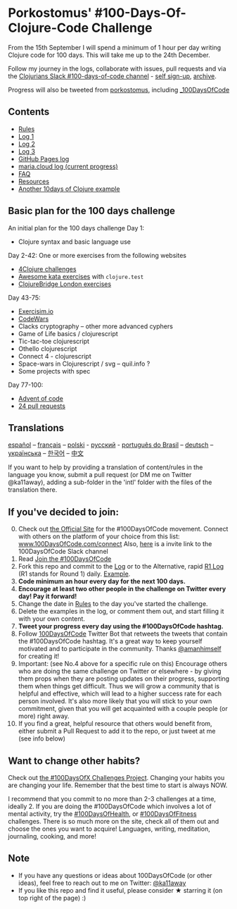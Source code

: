 # Porkostomus' #100-Days-Of-Clojure-Code Challenge
From the 15th September I will spend a minimum of 1 hour per day writing Clojure code for 100 days.  This will take me up to the 24th December.  

Follow my journey in the logs, collaborate with issues, pull requests and via the [Clojurians Slack #100-days-of-code channel](https://clojurians.slack.com/) - [self sign-up](https://clojurians.net/), [archive](https://clojurians-log.clojureverse.org/).

Progress will also be tweeted from [porkostomus](https://twitter.com/porkostomus), including [_100DaysOfCode](https://twitter.com/_100DaysOfCode)

## Contents

* [Rules](rules.md)
* [Log 1](log-1.md)
* [Log 2](log-2.org)
* [Log 3](log-3.org)
* [GitHub Pages log](https://porkostomus.github.io/100-days-of-clojure-code/)
* [maria.cloud log (current progress)](https://www.maria.cloud/gist/00d83fa71b57bc7cbefd8f3cb6cab107)
* [FAQ](FAQ.md)
* [Resources](resources.md)
* [Another 10days of Clojure example](https://github.com/natenka/100-days-of-Clojure)


## Basic plan for the 100 days challenge
An initial plan for the 100 days challenge
 Day 1:
 - Clojure syntax and basic language use
 
 Day 2-42:
 One or more exercises from the following websites
 - [4Clojure challenges](http://www.4clojure.com/)
 - [Awesome kata exercises](https://github.com/gamontal/awesome-katas) with `clojure.test`
 - [ClojureBridge London exercises](https://clojurebridgelondon.github.io/workshop/)

Day 43-75:
-	[Exercisim.io](https://exercism.io/)
-	[CodeWars](https://www.codewars.com/)
-	Clacks cryptography – other more advanced cyphers
-	Game of Life basics / clojurescript
-	Tic-tac-toe clojurescript
-	Othello clojurescript
-	Connect 4 - clojurescript
-	Space-wars in Clojurescript / svg – quil.info ?
-	Some projects with spec

Day 77-100:
- [Advent of code](https://adventofcode.com/)
- [24 pull requests](https://24pullrequests.com/)


## Translations
[español](intl/es/README.md) – [français](intl/fr/FAQ-fr.md) – [polski](intl/pl/README.md) - [русский](intl/ru/README-ru.md) - [português do Brasil](intl/pt-br/LEIAME.md) – [deutsch](intl/de/README.md) – [українська](intl/ua/README-ua.md) – [한국어](intl/ko/README-ko.md) – [中文](intl/ch/README.md)

If you want to help by providing a translation of content/rules in the language you know, submit a pull request (or DM me on Twitter @ka11away), adding a sub-folder in the 'intl' folder with the files of the translation there.

## If you've decided to join:

0.  Check out [the Official Site](http://100daysofcode.com/) for the #100DaysOfCode movement. Connect with others on the platform of your choice from this list: www.100DaysOfCode.com/connect
    Also, [here](https://join.slack.com/t/100xcode/shared_invite/enQtMzA2NzUyODY4MTgyLWM2NzMzYzBmZTcwOTk0MzM2YTI5OWQzM2M3ZTVjZTUyMTE0NDk3ZjdiZmExNGU5Mjg3ODgzZTQxODI3YTNjZjA) is a invite link to the 100DaysOfCode Slack channel
1.  Read [Join the #100DaysOfCode](https://medium.freecodecamp.com/join-the-100daysofcode-556ddb4579e4)
1.  Fork this repo and commit to the [Log](log.md) or to the Alternative, rapid [R1 Log](r1-log.md) (R1 stands for Round 1) daily. [Example](https://github.com/Kallaway/100-days-kallaway-log).
1.  **Code minimum an hour every day for the next 100 days.**
1.  **Encourage at least two other people in the challenge on Twitter every day! Pay it forward!**
1.  Change the date in [Rules](rules.md) to the day you've started the challenge.
1.  Delete the examples in the log, or comment them out, and start filling it with your own content.
1.  **Tweet your progress every day using the #100DaysOfCode hashtag.**
1.  Follow [100DaysOfCode](https://twitter.com/_100DaysOfCode) Twitter Bot that retweets the tweets that contain the #100DaysOfCode hashtag. It's a great way to keep yourself motivated and to participate in the community. Thanks [@amanhimself](https://twitter.com/amanhimself) for creating it!
1.  Important: (see No.4 above for a specific rule on this) Encourage others who are doing the same challenge on Twitter or elsewhere - by giving them props when they are posting updates on their progress, supporting them when things get difficult. Thus we will grow a community that is helpful and effective, which will lead to a higher success rate for each person involved. It's also more likely that you will stick to your own commitment, given that you will get acquainted with a couple people (or more) right away.
1.  If you find a great, helpful resource that others would benefit from, either submit a Pull Request to add it to the repo, or just tweet at me (see info below)

## Want to change other habits?

Check out [the #100DaysOfX Challenges Project](http://100daysofx.com/). Changing your habits you are changing your life. Remember that the best time to start is always NOW.

I recommend that you commit to no more than 2-3 challenges at a time, ideally 2. If you are doing the #100DaysOfCode which involves a lot of mental activity, try the [#100DaysOfHealth](http://100daysofx.com/where-x-is/health/), or [#100DaysOfFitness](http://100daysofx.com/challenges/) challenges. There is so much more on the site, check all of them out and choose the ones you want to acquire! Languages, writing, meditation, journaling, cooking, and more!

## Note

* If you have any questions or ideas about 100DaysOfCode (or other ideas), feel free to reach out to me on Twitter: [@ka11away](https://twitter.com/ka11away)
* If you like this repo and find it useful, please consider &#9733; starring it (on top right of the page) :)
